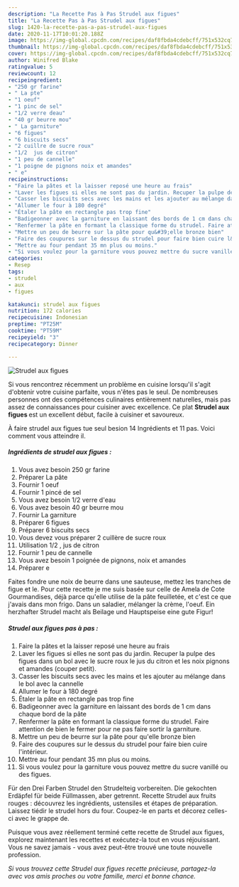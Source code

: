 ```yaml
---
description: "La Recette Pas à Pas Strudel aux figues"
title: "La Recette Pas à Pas Strudel aux figues"
slug: 1420-la-recette-pas-a-pas-strudel-aux-figues
date: 2020-11-17T10:01:20.188Z
image: https://img-global.cpcdn.com/recipes/daf8fbda4cdebcff/751x532cq70/strudel-aux-figues-photo-principale-de-la-recette.jpg
thumbnail: https://img-global.cpcdn.com/recipes/daf8fbda4cdebcff/751x532cq70/strudel-aux-figues-photo-principale-de-la-recette.jpg
cover: https://img-global.cpcdn.com/recipes/daf8fbda4cdebcff/751x532cq70/strudel-aux-figues-photo-principale-de-la-recette.jpg
author: Winifred Blake
ratingvalue: 5
reviewcount: 12
recipeingredient:
- "250 gr farine"
- " La pte"
- "1 oeuf"
- "1 pinc de sel"
- "1/2 verre deau"
- "40 gr beurre mou"
- " La garniture"
- "6 figues"
- "6 biscuits secs"
- "2 cuillre de sucre roux"
- "1/2  jus de citron"
- "1 peu de cannelle"
- "1 poigne de pignons noix et amandes"
- " e"
recipeinstructions:
- "Faire la pâtes et la laisser reposé une heure au frais"
- "Laver les figues si elles ne sont pas du jardin. Recuper la pulpe des figues dans un bol avec le sucre roux le jus du citron et les noix pignons et amandes (couper petit)."
- "Casser les biscuits secs avec les mains et les ajouter au mélange dans le bol avec la cannelle"
- "Allumer le four à 180 degré"
- "Étaler la pâte en rectangle pas trop fine"
- "Badigeonner avec la garniture en laissant des bords de 1 cm dans chaque bord de la pâte"
- "Renfermer la pâte en formant la classique forme du strudel. Faire attention de bien le fermer pour ne pas faire sortir la garniture."
- "Mettre un peu de beurre sur la pâte pour qu&#39;elle bronze bien"
- "Faire des coupures sur le dessus du strudel pour faire bien cuire l&#39;intérieur."
- "Mettre au four pendant 35 mn plus ou moins."
- "Si vous voulez pour la garniture vous pouvez mettre du sucre vanillé ou des figues."
categories:
- Resep
tags:
- strudel
- aux
- figues

katakunci: strudel aux figues 
nutrition: 172 calories
recipecuisine: Indonesian
preptime: "PT25M"
cooktime: "PT59M"
recipeyield: "3"
recipecategory: Dinner

---
```



![Strudel aux figues](https://img-global.cpcdn.com/recipes/daf8fbda4cdebcff/751x532cq70/strudel-aux-figues-photo-principale-de-la-recette.jpg)

Si vous rencontrez récemment un problème en cuisine lorsqu'il s'agit d'obtenir votre cuisine parfaite, vous n'êtes pas le seul. De nombreuses personnes ont des compétences culinaires entièrement naturelles, mais pas assez de connaissances pour cuisiner avec excellence. Ce plat <strong> Strudel aux figues </strong> est un excellent début, facile à cuisiner et savoureux.

<!--inarticleads1-->

À faire strudel aux figues tue seul besion 14 Ingrédients et 11 pas. Voici comment vous atteindre il.

##### Ingrédients de strudel aux figues :

1. Vous avez besoin 250 gr farine
1. Préparer  La pâte
1. Fournir 1 oeuf
1. Fournir 1 pincé de sel
1. Vous avez besoin 1/2 verre d&#39;eau
1. Vous avez besoin 40 gr beurre mou
1. Fournir  La garniture
1. Préparer 6 figues
1. Préparer 6 biscuits secs
1. Vous devez vous préparer 2 cuillère de sucre roux
1. Utilisation 1/2 , jus de citron
1. Fournir 1 peu de cannelle
1. Vous avez besoin 1 poignée de pignons, noix et amandes
1. Préparer  e


Faites fondre une noix de beurre dans une sauteuse, mettez les tranches de figue et le. Pour cette recette je me suis basée sur celle de Amela de Cote Gourmandises, déjà parce qu&#39;elle utilise de la pâte feuilletée, et c&#39;est ce que j&#39;avais dans mon frigo. Dans un saladier, mélanger la crème, l&#39;oeuf. Ein herzhafter Strudel macht als Beilage und Hauptspeise eine gute Figur! 

<!--inarticleads2-->

##### Strudel aux figues pas à pas :

1. Faire la pâtes et la laisser reposé une heure au frais
1. Laver les figues si elles ne sont pas du jardin. Recuper la pulpe des figues dans un bol avec le sucre roux le jus du citron et les noix pignons et amandes (couper petit).
1. Casser les biscuits secs avec les mains et les ajouter au mélange dans le bol avec la cannelle
1. Allumer le four à 180 degré
1. Étaler la pâte en rectangle pas trop fine
1. Badigeonner avec la garniture en laissant des bords de 1 cm dans chaque bord de la pâte
1. Renfermer la pâte en formant la classique forme du strudel. Faire attention de bien le fermer pour ne pas faire sortir la garniture.
1. Mettre un peu de beurre sur la pâte pour qu&#39;elle bronze bien
1. Faire des coupures sur le dessus du strudel pour faire bien cuire l&#39;intérieur.
1. Mettre au four pendant 35 mn plus ou moins.
1. Si vous voulez pour la garniture vous pouvez mettre du sucre vanillé ou des figues.


Für den Drei Farben Strudel den Strudelteig vorbereiten. Die gekochten Erdäpfel für beide Füllmassen, aber getrennt. Recette Strudel aux fruits rouges : découvrez les ingrédients, ustensiles et étapes de préparation. Laissez tiédir le strudel hors du four. Coupez-le en parts et décorez celles-ci avec le grappe de. 

<!--inarticleads1-->

<p>
Puisque vous avez réellement terminé cette recette de Strudel aux figues, explorez maintenant les recettes et exécutez-la tout en vous réjouissant. Vous ne savez jamais - vous avez peut-être trouvé une toute nouvelle profession.
</p>

<p>
<i>Si vous trouvez cette Strudel aux figues recette précieuse, partagez-la avec vos amis proches ou votre famille, merci et bonne chance.</i>
</p>
